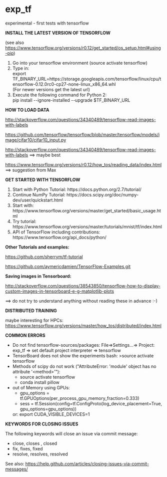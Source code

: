 # exp_tf
experimental - first tests with tensorflow

<b> INSTALL THE LATEST VERSION OF TENSORFLOW </b>

(see also https://www.tensorflow.org/versions/r0.12/get_started/os_setup.html#using-pip)
<ol>
    <li>
    Go into your tensorflow environment (source activate tensorflow)
    </li>
    <li>
    Type in:<br>
    export TF_BINARY_URL=https://storage.googleapis.com/tensorflow/linux/cpu/tensorflow-0.12.0rc0-cp27-none-linux_x86_64.whl <br>
    (For newer versions get the latest url)
    </li>
    <li>
    Execute the following command for Python 2: <br>
    pip install --ignore-installed --upgrade $TF_BINARY_URL
    </li>
</ol>

<b> HOW TO LOAD DATA </b>

http://stackoverflow.com/questions/34340489/tensorflow-read-images-with-labels

https://github.com/tensorflow/tensorflow/blob/master/tensorflow/models/image/cifar10/cifar10_input.py

http://stackoverflow.com/questions/34340489/tensorflow-read-images-with-labels ==> maybe best

https://www.tensorflow.org/versions/r0.12/how_tos/reading_data/index.html ==> suggestion from Max

<b> GET STARTED WITH TENSORFLOW </b>
<ol>
    <li>
    Start with Python Tutorial: https://docs.python.org/2.7/tutorial/
    </li>
    <li>
    Continue NumPy Tutorial: https://docs.scipy.org/doc/numpy-dev/user/quickstart.html
    </li>
    <li>
    Start with: https://www.tensorflow.org/versions/master/get_started/basic_usage.html
    </li>
    <li>
    Try tutorial: https://www.tensorflow.org/versions/master/tutorials/mnist/tf/index.html
    </li>
    <li>
    API of TensorFlow including contributions: https://www.tensorflow.org/api_docs/python/
    </li>
</ol>

<b> Other Tutorials and examples: </b>

https://github.com/sherrym/tf-tutorial

https://github.com/aymericdamien/TensorFlow-Examples.git

<b> Saving images in Tensorboard: </b>

http://stackoverflow.com/questions/38543850/tensorflow-how-to-display-custom-images-in-tensorboard-e-g-matplotlib-plots

==> do not try to understand anything without reading these in advance :-)


<b> DISTRIBUTED TRAINING </b>

maybe interesting for HPCs: https://www.tensorflow.org/versions/master/how_tos/distributed/index.html


<b> COMMON ERRORS </b>

<ul>
    <li>
    Do not find tensorflow-sources/packages:
    File=>Settings...=> Project: exp_tf => set default project interpreter => tensorflow
    <li>
    TensorBoard does not show the experiments
    bash: >source activate tensorflow
    </li>
    <li>
    Methods of scipy do not work ("AttributeError: 'module' object has no attribute '&lt;method&gt;'"):
    <ul>
        <li> source activate tensorflow </li>
        <li> conda install pillow </li>
    </ul>
    </li>
    <li>
    out of Memory using GPUs:
    <ul>
        <li> gpu_options = tf.GPUOptions(per_process_gpu_memory_fraction=0.333) </li>
        <li> sess = tf.Session(config=tf.ConfigProto(log_device_placement=True, gpu_options=gpu_options)) </li>
    </ul>
    or:
    export CUDA_VISIBLE_DEVICES=1
    </li>
</ul>

<b> KEYWORDS FOR CLOSING ISSUES </b>

The following keywords will close an issue via commit message:
<ul>
    <li> close, closes , closed </li>
    <li> fix, fixes, fixed </li>
    <li> resolve, resolves, resolved </li>
</ul>

See also: https://help.github.com/articles/closing-issues-via-commit-messages/